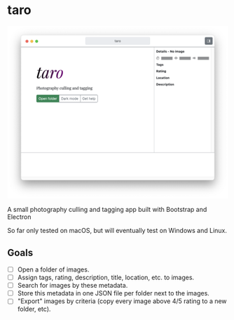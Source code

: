 # taro

![](docs/screenshot-v0.1.png)

A small photography culling and tagging app built with Bootstrap and Electron

So far only tested on macOS, but will eventually test on Windows and Linux.

## Goals

- [ ] Open a folder of images.
- [ ] Assign tags, rating, description, title, location, etc. to images.
- [ ] Search for images by these metadata.
- [ ] Store this metadata in one JSON file per folder next to the images.
- [ ] "Export" images by criteria (copy every image above 4/5 rating to a new folder, etc).
